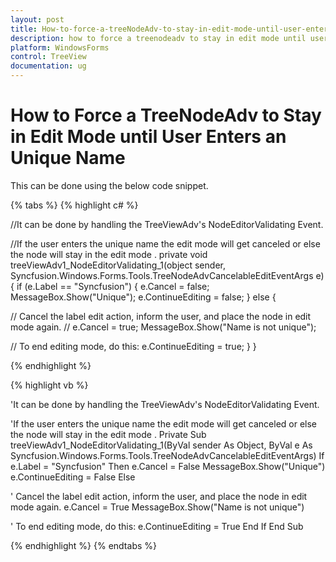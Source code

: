 ```yaml
---
layout: post
title: How-to-force-a-treeNodeAdv-to-stay-in-edit-mode-until-user-enters-an-unique-name | WindowsForms | Syncfusion
description: how to force a treenodeadv to stay in edit mode until user enters an unique name
platform: WindowsForms
control: TreeView 
documentation: ug
---
```


# How to Force a TreeNodeAdv to Stay in Edit Mode until User Enters an Unique Name 

This can be done using the below code snippet.

{% tabs %}
{% highlight c# %}

//It can be done by handling the TreeViewAdv's NodeEditorValidating Event.

//If the user enters the unique name the edit mode will get canceled or else the node will stay in the edit mode .
private void treeViewAdv1_NodeEditorValidating_1(object sender, Syncfusion.Windows.Forms.Tools.TreeNodeAdvCancelableEditEventArgs e)
{
    if (e.Label == "Syncfusion")
    {
        e.Cancel = false;
        MessageBox.Show("Unique");
        e.ContinueEditing = false;
    }
    else
    {

// Cancel the label edit action, inform the user, and place the node in edit mode again. //
        e.Cancel = true;
        MessageBox.Show("Name is not unique");

// To end editing mode, do this:
        e.ContinueEditing = true;
    }
}

{% endhighlight %}

{% highlight vb %}

'It can be done by handling the TreeViewAdv's NodeEditorValidating Event.

'If the user enters the unique name the edit mode will get canceled or else the node will stay in the edit mode .
Private Sub treeViewAdv1_NodeEditorValidating_1(ByVal sender As Object, ByVal e As Syncfusion.Windows.Forms.Tools.TreeNodeAdvCancelableEditEventArgs)
If e.Label = "Syncfusion" Then
e.Cancel = False
MessageBox.Show("Unique")
e.ContinueEditing = False
Else

' Cancel the label edit action, inform the user, and place the node in edit mode again. 
e.Cancel = True
MessageBox.Show("Name is not unique")

' To end editing mode, do this:
e.ContinueEditing = True
End If
End Sub

{% endhighlight %}
{% endtabs %}
